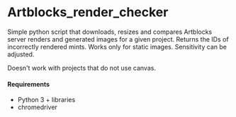 # Artblocks_render_checker

Simple python script that downloads, resizes and compares Artblocks server renders and generated images for a given project. Returns the IDs of incorrectly rendered mints. Works only for static images. Sensitivity can be adjusted. 

Doesn't work with projects that do not use canvas. 

#### Requirements
- Python 3 + libraries
- chromedriver 


